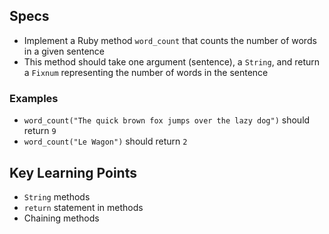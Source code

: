 ## Specs

- Implement a Ruby method `word_count` that counts the number of words in a given sentence
- This method should take one argument (sentence), a `String`, and return a `Fixnum` representing the number of words in the sentence

### Examples

- `word_count("The quick brown fox jumps over the lazy dog")` should return `9`
- `word_count("Le Wagon")` should return `2`

## Key Learning Points

- `String` methods
- `return` statement in methods
- Chaining methods
